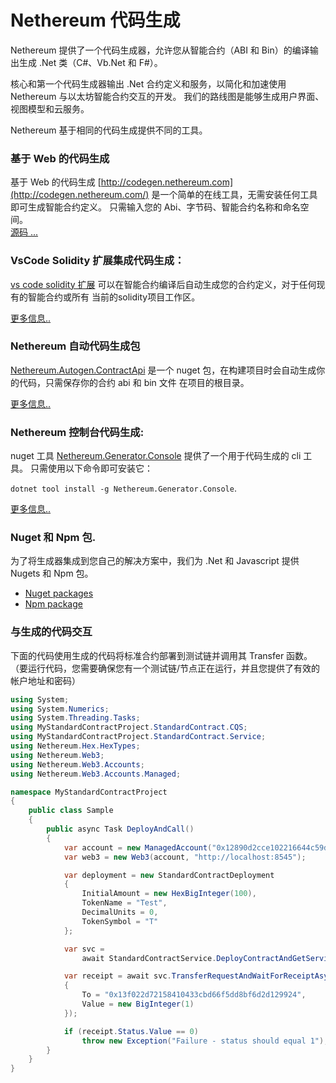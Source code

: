# Nethereum 代码生成

Nethereum 提供了一个代码生成器，允许您从智能合约（ABI 和 Bin）的编译输出生成 .Net 类（C#、Vb.Net 和 F#）。

核心和第一个代码生成器输出 .Net 合约定义和服务，以简化和加速使用 Nethereum 与以太坊智能合约交互的开发。 我们的路线图是能够生成用户界面、视图模型和云服务。

Nethereum 基于相同的代码生成提供不同的工具。

### 基于 Web 的代码生成

基于 Web 的代码生成 [http://codegen.nethereum.com](http://codegen.nethereum.com/) 是一个简单的在线工具，无需安装任何工具即可生成智能合约定义。 只需输入您的 Abi、字节码、智能合约名称和命名空间。	
[源码 ...](https://github.com/Nethereum/Nethereum.CodeGen.Blazor)

### VsCode Solidity 扩展集成代码生成：

[vs code solidity 扩展](https://marketplace.visualstudio.com/items?itemName=JuanBlanco.solidity) 可以在智能合约编译后自动生成您的合约定义，对于任何现有的智能合约或所有 当前的solidity项目工作区。

[更多信息..](nethereum-codegen-vscodesolidity.md)
	
### Nethereum 自动代码生成包

[Nethereum.Autogen.ContractApi](https://www.nuget.org/packages/Nethereum.Autogen.ContractApi/) 是一个 nuget 包，在构建项目时会自动生成你的代码，只需保存你的合约 abi 和 bin 文件 在项目的根目录。

[更多信息..](nethereum.autogen.contractapi.md)
	
### Nethereum 控制台代码生成:

nuget 工具 [Nethereum.Generator.Console](https://www.nuget.org/packages/Nethereum.Generator.Console/) 提供了一个用于代码生成的 cli 工具。 只需使用以下命令即可安装它：

 ```dotnet tool install -g Nethereum.Generator.Console```. 
	
[更多信息..](nethereum-codegen-console.md)


### Nuget 和 Npm 包.

为了将生成器集成到您自己的解决方案中，我们为 .Net 和 Javascript 提供 Nugets 和 Npm 包。

* [Nuget packages](https://www.nuget.org/packages/Nethereum.Generators/)
* [Npm package](https://www.npmjs.com/package/nethereum-codegen)


### 与生成的代码交互

下面的代码使用生成的代码将标准合约部署到测试链并调用其 Transfer 函数。（要运行代码，您需要确保您有一个测试链/节点正在运行，并且您提供了有效的帐户地址和密码）


```C#
using System;
using System.Numerics;
using System.Threading.Tasks;
using MyStandardContractProject.StandardContract.CQS;
using MyStandardContractProject.StandardContract.Service;
using Nethereum.Hex.HexTypes;
using Nethereum.Web3;
using Nethereum.Web3.Accounts;
using Nethereum.Web3.Accounts.Managed;

namespace MyStandardContractProject
{
    public class Sample
    {
        public async Task DeployAndCall()
        {
            var account = new ManagedAccount("0x12890d2cce102216644c59dae5baed380d84830c", "password");
            var web3 = new Web3(account, "http://localhost:8545");

            var deployment = new StandardContractDeployment
            {
                InitialAmount = new HexBigInteger(100),
                TokenName = "Test",
                DecimalUnits = 0,
                TokenSymbol = "T"
            };

            var svc =
                await StandardContractService.DeployContractAndGetServiceAsync(web3, deployment);

            var receipt = await svc.TransferRequestAndWaitForReceiptAsync(new TransferFunction
            {
                To = "0x13f022d72158410433cbd66f5dd8bf6d2d129924",
                Value = new BigInteger(1)
            });

            if (receipt.Status.Value == 0)
                throw new Exception("Failure - status should equal 1");
        }
    }
}
```
